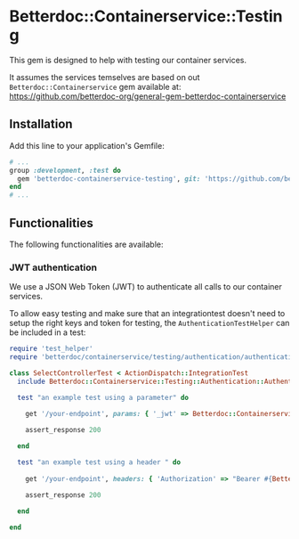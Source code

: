 # Betterdoc::Containerservice::Testing

This gem is designed to help with testing our container services.

It assumes the services temselves are based on out `Betterdoc::Containerservice` gem available at: https://github.com/betterdoc-org/general-gem-betterdoc-containerservice

## Installation

Add this line to your application's Gemfile:

```ruby
# ...
group :development, :test do
  gem 'betterdoc-containerservice-testing', git: 'https://github.com/betterdoc-org/general-gem-betterdoc-containerservice-testing'
end
# ...
```

## Functionalities

The following functionalities are available:

### JWT authentication

We use a JSON Web Token (JWT) to authenticate all calls to our container services.

To allow easy testing and make sure that an integrationtest doesn't need to setup the right keys and token for testing, the `AuthenticationTestHelper` can be included in a test:

```ruby
require 'test_helper'
require 'betterdoc/containerservice/testing/authentication/authentication_test_helper'

class SelectControllerTest < ActionDispatch::IntegrationTest
  include Betterdoc::Containerservice::Testing::Authentication::AuthenticationTestHelper

  test "an example test using a parameter" do
  
    get '/your-endpoint', params: { '_jwt' => Betterdoc::Containerservice::Testing::Authentication::AuthenticationTestHelper.create_valid_jwt }

    assert_response 200

  end 

  test "an example test using a header " do
  
    get '/your-endpoint', headers: { 'Authorization' => "Bearer #{Betterdoc::Containerservice::Testing::Authentication::AuthenticationTestHelper.create_valid_jwt}" }

    assert_response 200
  
  end 

end
```
